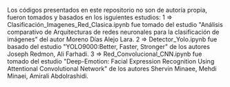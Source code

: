 Los códigos presentados en este repositorio no son de autoría propia, fueron tomados y basados en los isguientes estudios:
1 => Clasificación_Imagenes_Red_Clasica.ipynb fue tomado del estudio "Análisis comparativo de Arquitecturas de redes neuronales para la clasificación de imágenes" del autor Moreno Días Alejo Lara.
2 => Detector_Yolo.ipynb fue basado del estudio "YOLO9000:Better, Faster, Stronger" de los autores Joseph Redmon, Ali Farhadi.
3 => Red_Convolucional_CNN.ipynb fue tomado del estudio "Deep-Emotion: Facial Expression Recognition Using Attentional Convolutional Network" de los autores Shervin Minaee, Mehdi Minaei, Amirali Abdolrashidi.
